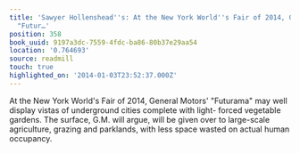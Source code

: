 ```yaml
---
title: 'Sawyer Hollenshead''s: At the New York World''s Fair of 2014, General Motors''
  "Futur…'
position: 358
book_uuid: 9197a3dc-7559-4fdc-ba86-80b37e29aa54
location: '0.764693'
source: readmill
touch: true
highlighted_on: '2014-01-03T23:52:37.000Z'
---
```


At the New York World's Fair of 2014, General Motors' "Futurama" may well display vistas of underground cities complete with light- forced vegetable gardens. The surface, G.M. will argue, will be given over to large-scale agriculture, grazing and parklands, with less space wasted on actual human occupancy.
